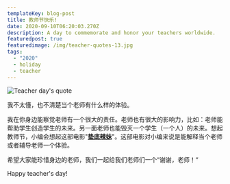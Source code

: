 ```yaml
---
templateKey: blog-post
title: 教师节快乐!
date: 2020-09-10T06:20:03.270Z
description: A day to commemorate and honor your teachers worldwide.
featuredpost: true
featuredimage: /img/teacher-quotes-13.jpg
tags:
  - "2020"
  - holiday
  - teacher
---
```

![Teacher day's quote](/img/teacher-quotes-13.jpg "Teacher day's quote")

我不太懂，也不清楚当个老师有什么样的体验。

我在你身边能察觉老师有一个很大的责任。老师也有很大的影响力，比如：老师能帮助学生创造学生的未来。另一面老师也能毁灭一个学生（一个人）的未来。想起教师节，小编会想起这部电影"**[垫底辣妹](https://movie.douban.com/subject/26259677/?tag=%E6%97%A5%E6%9C%AC&from=gaia_video)**"。这部电影对小编来说是能解释当个老师或者辅导老师一个体验。

希望大家能珍惜身边的老师，我们一起给我们老师们一个“谢谢，老师！“

Happy teacher's day!